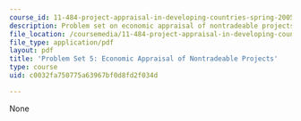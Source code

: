```yaml
---
course_id: 11-484-project-appraisal-in-developing-countries-spring-2005
description: Problem set on economic appraisal of nontradeable projects.
file_location: /coursemedia/11-484-project-appraisal-in-developing-countries-spring-2005/c0032fa750775a63967bf0d8fd2f034d_ps05.pdf
file_type: application/pdf
layout: pdf
title: 'Problem Set 5: Economic Appraisal of Nontradeable Projects'
type: course
uid: c0032fa750775a63967bf0d8fd2f034d

---
```

None